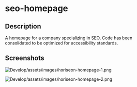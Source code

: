 # seo-homepage

## Description

A homepage for a company specializing in SEO. Code has been consolidated to be optimized for accessibility standards.

## Screenshots

![Develop/assets/images/horiseon-homepage-1.png](.Develop/assets/images/horiseon-homepage-1.png)

![Develop/assets/images/horiseon-homepage-2.png](.Develop/assets/images/horiseon-homepage-2.png)
